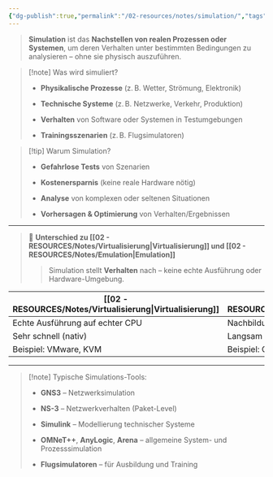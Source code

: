 ```yaml
---
{"dg-publish":true,"permalink":"/02-resources/notes/simulation/","tags":["informatik/virtualisierung"],"noteIcon":"","updated":"2025-08-26T16:35:07.565+02:00"}
---
```


> **Simulation** ist das **Nachstellen von realen Prozessen oder Systemen**, um deren Verhalten unter bestimmten Bedingungen zu analysieren – ohne sie physisch auszuführen.

> [!note] Was wird simuliert?
> 
> - **Physikalische Prozesse** (z. B. Wetter, Strömung, Elektronik)
>     
> - **Technische Systeme** (z. B. Netzwerke, Verkehr, Produktion)
>     
> - **Verhalten** von Software oder Systemen in Testumgebungen
>     
> - **Trainingsszenarien** (z. B. Flugsimulatoren)
>     

> [!tip] Warum Simulation?
> 
> - **Gefahrlose Tests** von Szenarien
>     
> - **Kostenersparnis** (keine reale Hardware nötig)
>     
> - **Analyse** von komplexen oder seltenen Situationen
>     
> - **Vorhersagen & Optimierung** von Verhalten/Ergebnissen
>     

---

> 🔄 **Unterschied zu [[02 - RESOURCES/Notes/Virtualisierung\|Virtualisierung]] und [[02 - RESOURCES/Notes/Emulation\|Emulation]]**
> 
> > Simulation stellt **Verhalten** nach – keine echte Ausführung oder Hardware-Umgebung.

| [[02 - RESOURCES/Notes/Virtualisierung\|Virtualisierung]]             | [[02 - RESOURCES/Notes/Emulation\|Emulation]]                | [[02 - RESOURCES/Notes/Simulation\|Simulation]]                      |
| ------------------------------- | ---------------------------- | ----------------------------------- |
| Echte Ausführung auf echter CPU | Nachbildung fremder Hardware | Nachbildung des **Verhaltens**      |
| Sehr schnell (nativ)            | Langsam (wegen Übersetzung)  | Geschwindigkeit variabel            |
| Beispiel: VMware, KVM           | Beispiel: QEMU, Yuzu         | Beispiel: GNS3, Flugsimulator, NS-3 |

---

> [!note] Typische Simulations-Tools:
> 
> - **GNS3** – Netzwerksimulation
>     
> - **NS-3** – Netzwerkverhalten (Paket-Level)
>     
> - **Simulink** – Modellierung technischer Systeme
>     
> - **OMNeT++**, **AnyLogic**, **Arena** – allgemeine System- und Prozesssimulation
>     
> - **Flugsimulatoren** – für Ausbildung und Training
>     
